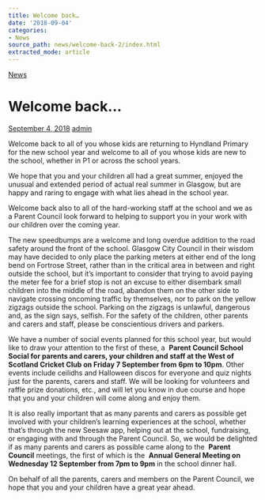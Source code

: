 ```yaml
---
title: Welcome back…
date: '2018-09-04'
categories:
- News
source_path: news/welcome-back-2/index.html
extracted_mode: article
---
```

[News](category/news/)

# Welcome back…

[September 4, 2018](news/welcome-back-2/) [admin](author/admin/)

Welcome back to all of you whose kids are returning to Hyndland Primary for the new school year and welcome to all of you whose kids are new to the school, whether in P1 or across the school years.

We hope that you and your children all had a great summer, enjoyed the unusual and extended period of actual real summer in Glasgow, but are happy and raring to engage with what lies ahead in the school year.

Welcome back also to all of the hard-working staff at the school and we as a Parent Council look forward to helping to support you in your work with our children over the coming year.

The new speedbumps are a welcome and long overdue addition to the road safety around the front of the school. Glasgow City Council in their wisdom may have decided to only place the parking meters at either end of the long bend on Fortrose Street, rather than in the critical area in between and right outside the school, but it’s important to consider that trying to avoid paying the meter fee for a brief stop is not an excuse to either disembark small children into the middle of the road, abandon them on the other side to navigate crossing oncoming traffic by themselves, nor to park on the yellow zigzags outside the school. Parking on the zigzags is unlawful, dangerous and, as the sign says, selfish. For the safety of the children, other parents and carers and staff, please be conscientious drivers and parkers.

We have a number of social events planned for this school year, but would like to draw your attention to the first of these, a&nbsp; **Parent Council School Social for parents and carers, your children and staff at the West of Scotland Cricket Club on Friday 7 September from 6pm to 10pm**. Other events include ceilidhs and Halloween discos for everyone and quiz nights just for the parents, carers and staff. We will be looking for volunteers and raffle prize donations, etc., and will let you know in due course and hope that you and your children will come along and enjoy them.

It is also really important that as many parents and carers as possible get involved with your children’s learning experiences at the school, whether that’s through the new Seesaw app, helping out at the school, fundraising, or engaging with and through the Parent Council. So, we would be delighted if as many parents and carers as possible came along to the&nbsp; **Parent Council** meetings, the first of which is the&nbsp; **Annual General Meeting on Wednesday 12 September from 7pm to 9pm** in the school dinner hall.

On behalf of all the parents, carers and members on the Parent Council, we hope that you and your children have a great year ahead.
